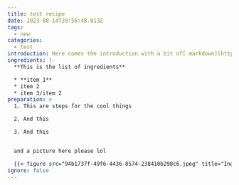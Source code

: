 ```yaml
---
title: test recipe
date: 2023-08-14T20:56:48.013Z
tags:
  - new
categories:
  - test
introduction: H﻿ere comes the introduction with a bit of[ markdown](http://google.nl)
ingredients: |-
  **T﻿his is the list of ingredients**

  * **i﻿tem 1**
  * i﻿tem 2
  * i﻿tem 3/item 2
preparation: >
  1. T﻿his are steps for the cool things

  2. A﻿nd this

  3. A﻿nd this


  a﻿nd a picture here please lol

  {{< figure src="94b1737f-49f6-4436-8574-238410b298c6.jpeg" title="Ingevette bakvorm met daarin de twee stukken deeg" >}}
ignore: false
---
```

